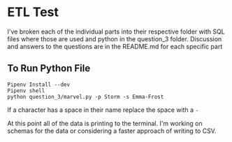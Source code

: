 # ETL Test #

I've broken each of the individual parts into their respective folder with SQL files where those are used and python in the question_3 folder. Discussion and answers to the questions are in the README.md for each specific part


## To Run Python File ##


``` 
Pipenv Install --dev
Pipenv shell
python question_3/marvel.py -p Storm -s Emma-Frost
```
If a character has a space in their name replace the space with a `-`


At this point all of the data is printing to the terminal. I'm working on schemas for the data or considering a faster approach of writing to CSV. 